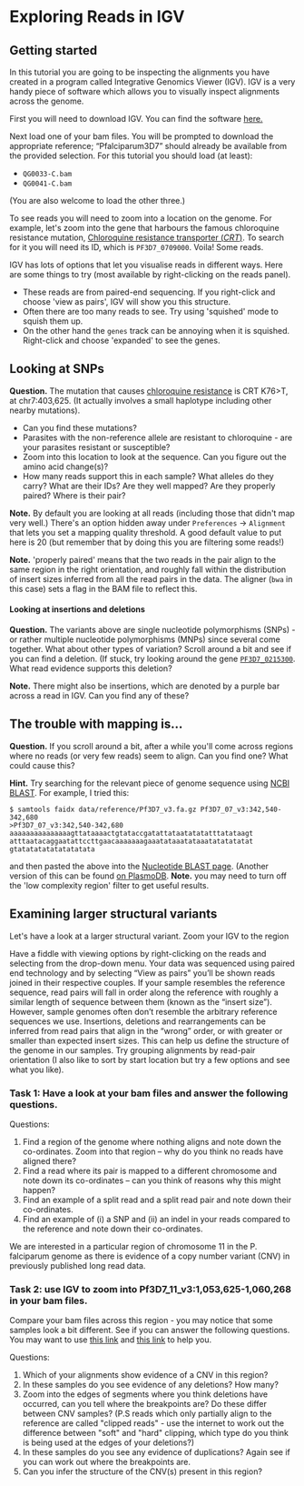 # Exploring Reads in IGV

## Getting started

In this tutorial you are going to be inspecting the alignments you have created in a program called Integrative Genomics Viewer (IGV). IGV is a very handy piece of software which allows you to visually inspect alignments across the genome. 

First you will need to download IGV. You can find the software [here.](https://software.broadinstitute.org/software/igv/download)

Next load one of your bam files. You will be prompted to download the appropriate reference; “Pfalciparum3D7” should already be available from the provided selection.  For this tutorial you should load (at least):

* `QG0033-C.bam`
* `QG0041-C.bam`

(You are also welcome to load the other three.)

To see reads you will need to zoom into a location on the genome.  For example, let's zoom into the gene that harbours the famous chloroquine resistance mutation, [Chloroquine resistance transporter (*CRT*)](https://plasmodb.org/plasmo/app/record/gene/PF3D7_0709000).  To search for it you will need its ID, which is `PF3D7_0709000`.  Voila!  Some reads.

IGV has lots of options that let you visualise reads in different ways.  Here are some things to try (most available by right-clicking on the reads panel).

* These reads are from paired-end sequencing.  If you right-click and choose 'view as pairs', IGV will show you this structure.
* Often there are too many reads to see.  Try using 'squished' mode to squish them up.
* On the other hand the `genes` track can be annoying when it is squished.  Right-click and choose 'expanded' to see the genes.

## Looking at SNPs

**Question.** The mutation that causes [chloroquine resistance](https://www.ncbi.nlm.nih.gov/pmc/articles/PMC2954758/) is CRT K76>T, at chr7:403,625.  (It actually involves a small haplotype including other nearby mutations).  

* Can you find these mutations?
* Parasites with the non-reference allele are resistant to chloroquine - are your parasites resistant or susceptible?
* Zoom into this location to look at the sequence.  Can you figure out the amino acid change(s)?
* How many reads support this in each sample?  What alleles do they carry?  What are their IDs?  Are they well mapped?  Are they properly paired?  Where is their pair?

**Note.** By default you are looking at all reads (including those that didn't map very well.)  There's an option hidden away under `Preferences` -> `Alignment` that lets you set a mapping quality threshold.  A good default value to put here is 20 (but remember that by doing this you are filtering some reads!)

**Note.** 'properly paired' means that the two reads in the pair align to the same region in the right orientation, and roughly fall within the distribution of insert sizes inferred from all the read pairs in the data.  The aligner (`bwa` in this case) sets a flag in the BAM file to reflect this.

#### Looking at insertions and deletions

**Question.** The variants above are single nucleotide polymorphisms (SNPs) - or rather multiple nucleotide polymorphisms (MNPs) since several come together.  What about other types of variation?  Scroll around a bit and see if you can find a deletion.  (If stuck, try looking around the gene [`PF3D7_0215300`](https://plasmodb.org/plasmo/app/search?q=PF3D7_0220300).  What read evidence supports this deletion?

**Note.** There might also be insertions, which are denoted by a purple bar across a read in IGV.  Can you find any of these?

## The trouble with mapping is...

**Question.** If you scroll around a bit, after a while you'll come across regions where no reads (or very few reads) seem to align.  Can you find one?  What could cause this? 

**Hint.** Try searching for the relevant piece of genome sequence using [NCBI BLAST](https://blast.ncbi.nlm.nih.gov/Blast.cgi).  For example, I tried this:

```
$ samtools faidx data/reference/Pf3D7_v3.fa.gz Pf3D7_07_v3:342,540-342,680
>Pf3D7_07_v3:342,540-342,680
aaaaaaaaaaaaaaagttataaaactgtataccgatattataatatatatttatataagt
atttaatacaggaatattccttgaacaaaaaaagaaatataaatataaatatatatatat
gtatatatatatatatatata
```
and then pasted the above into the [Nucleotide BLAST page](https://blast.ncbi.nlm.nih.gov/Blast.cgi).  (Another version of this can be found [on PlasmoDB](https://plasmodb.org/plasmo/app/search/transcript/UnifiedBlast).  **Note.** you may need to turn off the 'low complexity region' filter to get useful results.

## Examining larger structural variants

Let's have a look at a larger structural variant.  Zoom your IGV to the region 



Have a fiddle with viewing options by right-clicking on the reads and selecting from the drop-down menu. Your data was sequenced using paired end technology and by selecting “View as pairs” you’ll be shown reads joined in their respective couples. If your sample resembles the reference sequence, read pairs will fall in order along the reference with roughly a similar length of sequence between them (known as the “insert size”). However, sample genomes often don’t resemble the arbitrary reference sequences we use. Insertions, deletions and rearrangements can be inferred from read pairs that align in the “wrong” order, or with greater or smaller than expected insert sizes. This can help us define the structure of the genome in our samples. Try grouping alignments by read-pair orientation (I also like to sort by start location but try a few options and see what you like).

### **Task 1**: Have a look at your bam files and answer the following questions. 

Questions:
1.	Find a region of the genome where nothing aligns and note down the co-ordinates. Zoom into that region – why do you think no reads have aligned there? 
1.	Find a read where its pair is mapped to a different chromosome and note down its co-ordinates – can you think of reasons why this might happen?
1.  Find an example of a split read and a split read pair and note down their co-ordinates.
1.	Find an example of (i) a SNP and (ii) an indel in your reads compared to the reference and note down their co-ordinates.

We are interested in a particular region of chromosome 11 in the P. falciparum genome as there is evidence of a copy number variant (CNV) in previously published long read data.

### **Task 2**: use IGV to zoom into Pf3D7_11_v3:1,053,625-1,060,268 in your bam files. 

Compare your bam files across this region - you may notice that some samples look a bit different. See if you can answer the following questions. You may want to use [this link](https://software.broadinstitute.org/software/igv/interpreting_insert_size) and [this link](https://software.broadinstitute.org/software/igv/interpreting_pair_orientations) to help you.

Questions:
1.	Which of your alignments show evidence of a CNV in this region?
1.	In these samples do you see evidence of any deletions? How many? 
1.  Zoom into the edges of segments where you think deletions have occurred, can you tell where the breakpoints are? Do these differ between CNV samples? 
(P.S reads which only partially align to the reference are called "clipped reads" - use the internet to work out the difference between "soft" and "hard" clipping, which type do you think is being used at the edges of your deletions?)
1.	In these samples do you see any evidence of duplications? Again see if you can work out where the breakpoints are.
1.	Can you infer the structure of the CNV(s) present in this region?


